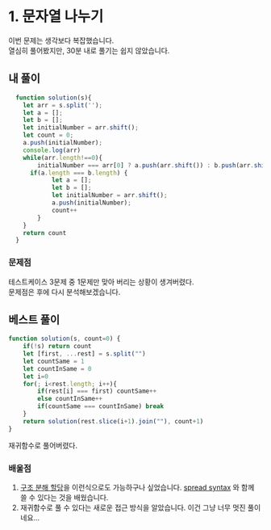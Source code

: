# 1. 문자열 나누기

이번 문제는 생각보다 복잡했습니다.<br />
열심히 풀어봤지만, 30분 내로 풀기는 쉽지 않았습니다.<br />

## 내 풀이

~~~ javascript
  function solution(s){
    let arr = s.split('');
    let a = [];
    let b = [];
    let initialNumber = arr.shift();
    let count = 0;
    a.push(initialNumber);
    console.log(arr)
    while(arr.length!==0){
        initialNumber === arr[0] ? a.push(arr.shift()) : b.push(arr.shift())   
      if(a.length === b.length) {
            let a = [];
            let b = [];
            let initialNumber = arr.shift();
            a.push(initialNumber);
            count++
        }
    }
    return count
  }
~~~

### 문제점
테스트케이스 3문제 중 1문제만 맞아 버리는 상황이 생겨버렸다. <br />
문제점은 후에 다시 분석해보겠습니다.

## 베스트 풀이
~~~ javascript
function solution(s, count=0) {
    if(!s) return count
    let [first, ...rest] = s.split("")
    let countSame = 1
    let countInSame = 0
    let i=0
    for(; i<rest.length; i++){
        if(rest[i] === first) countSame++
        else countInSame++
        if(countSame === countInSame) break
    }
    return solution(rest.slice(i+1).join(""), count+1)
}
~~~

재귀함수로 풀어버렸다.

### 배울점
1. [구조 분해 할당](https://developer.mozilla.org/ko/docs/Web/JavaScript/Reference/Operators/Destructuring_assignment)을 이런식으로도 가능하구나 싶었습니다. [spread syntax](https://developer.mozilla.org/ko/docs/Web/JavaScript/Reference/Operators/Spread_syntax) 와 함께 쓸 수 있다는 것을 배웠습니다.
2. 재귀함수로 풀 수 있다는 새로운 접근 방식을 알았습니다. 이건 그냥 너무 멋진 풀이네요...
